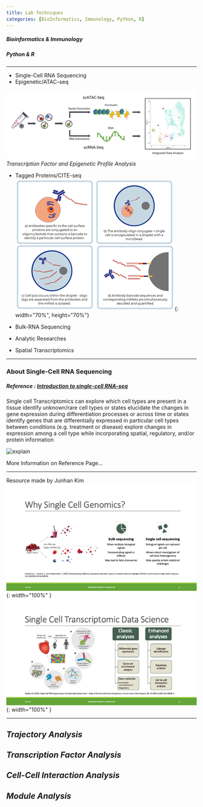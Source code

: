 ```yaml
---
title: Lab Techniques
categories: [BioInformatics, Immunology, Python, R]
---
```

##### Bioinformatics & Immunology
##### Python & R  

---
* Single-Cell RNA Sequencing
* Epigenetic/ATAC-seq  

![atacseq](/assets/images/atac_and_scrna.png)  
*Transcription Factor and Epigenetic Profile Analysis*

* Tagged Proteins/CITE-seq  
![citeseq](/assets/images/Cite-seq.png "CITE-seq"){: width="70%", height="70%"}

* Bulk-RNA Sequencing
* Analytic Researches
* Spatial Transcriptomics  

---

### About Single-Cell RNA Sequencing
##### Reference : [Introduction to single-cell RNA-seq](https://hbctraining.github.io/scRNA-seq_online/lessons/01_intro_to_scRNA-seq.html)
Single cell Transcriptomics can
explore which cell types are present in a tissue
identify unknown/rare cell types or states
elucidate the changes in gene expression during differentiation processes or across time or states
identify genes that are differentially expressed in particular cell types between conditions (e.g. treatment or disease)
explore changes in expression among a cell type while incorporating spatial, regulatory, and/or protein information

![explain](https://hbctraining.github.io/scRNA-seq_online/img/sc_analyses.png)

More Information on Reference Page...

---
Resource made by Junhan Kim
![singlecell1](/assets/images/photo1.png){: width="100%" }
![singlecell2](/assets/images/photo2.png){: width="100%" }

---

## *Trajectory Analysis*


## *Transcription Factor Analysis*


## *Cell-Cell Interaction Analysis*


## *Module Analysis*
